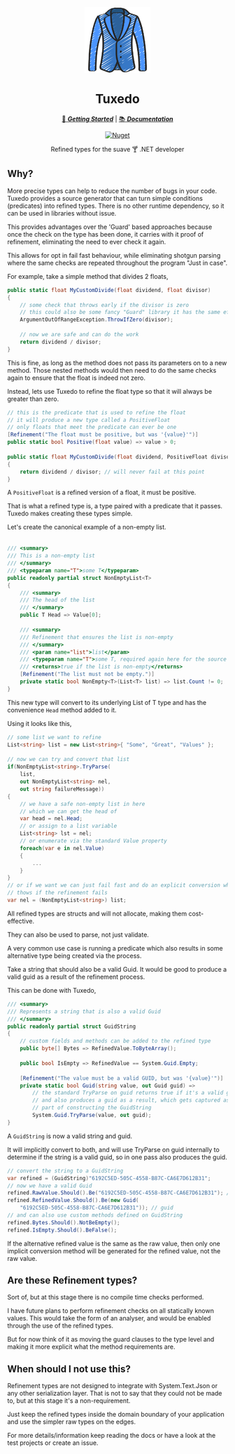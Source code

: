 <!-- markdownlint-disable MD033 MD041 -->
<div align="center">

<img src="jacket-icon.png" alt="Tuxedo" width="150px"/>

# Tuxedo

[:running: **_Getting Started_**](https://bmazzarol.github.io/Tuxedo/articles/getting-started.html)
|
[:books: **_Documentation_**](https://bmazzarol.github.io/Tuxedo)

[![Nuget](https://img.shields.io/nuget/v/tuxedo.sourcegenerator)](https://www.nuget.org/packages/tuxedo.sourcegenerator/)

Refined types for the suave :cocktail: .NET developer

</div>
<!-- markdownlint-enable MD033 MD041 -->

## Why?

More precise types can help to reduce the number of bugs in your code. Tuxedo
provides a source generator that can turn simple conditions (predicates)
into refined types. There is no other runtime dependency, so it can be used in
libraries without issue.

This provides advantages over the 'Guard' based approaches because once the
check on the type has been done, it carries with it proof of refinement,
eliminating the need to ever check it again.

This allows for opt in fail fast behaviour, while eliminating shotgun parsing
where the same checks are repeated throughout the program "Just in case".

For example, take a simple method that divides 2 floats,

```c#
public static float MyCustomDivide(float dividend, float divisor)
{
    // some check that throws early if the divisor is zero
    // this could also be some fancy "Guard" library it has the same effect
    ArgumentOutOfRangeException.ThrowIfZero(divisor);
    
    // now we are safe and can do the work
    return dividend / divisor;    
}
```

This is fine, as long as the method does not pass its parameters on to a new
method. Those nested methods would then need to do the same checks again to
ensure that the float is indeed not zero.

Instead, lets use Tuxedo to refine the float type so that it will
always be greater than zero.

```c#
// this is the predicate that is used to refine the float
// it will produce a new type called a PositiveFloat
// only floats that meet the predicate can ever be one
[Refinement("The float must be positive, but was '{value}'")]
public static bool Positive(float value) => value > 0;

public static float MyCustomDivide(float dividend, PositiveFloat divisor)
{
    return dividend / divisor; // will never fail at this point
}
```

A `PositiveFloat` is a refined version of a float, it must be positive.

That is what a refined type is, a type paired with a predicate that it
passes. Tuxedo makes creating these types simple.

Let's create the canonical example of a non-empty list.

```c#

/// <summary>
/// This is a non-empty list
/// </summary>
/// <typeparam name="T">some T</typeparam>
public readonly partial struct NonEmptyList<T>
{
    /// <summary>
    /// The head of the list
    /// </summary>
    public T Head => Value[0];

    /// <summary>
    /// Refinement that ensures the list is non-empty
    /// </summary>
    /// <param name="list">list</param>
    /// <typeparam name="T">some T, required again here for the source generator</typeparam>
    /// <returns>true if the list is non-empty</returns>
    [Refinement("The list must not be empty.")]
    private static bool NonEmpty<T>(List<T> list) => list.Count != 0;
}
```

This new type will convert to its underlying List of T type and has the
convenience `Head` method added to it.

Using it looks like this,

```c#
// some list we want to refine
List<string> list = new List<string>{ "Some", "Great", "Values" };

// now we can try and convert that list
if(NonEmptyList<string>.TryParse(
    list, 
    out NonEmptyList<string> nel, 
    out string failureMessage))
{
    // we have a safe non-empty list in here
    // which we can get the head of
    var head = nel.Head;
    // or assign to a list variable
    List<string> lst = nel;
    // or enumerate via the standard Value property
    foreach(var e in nel.Value)
    {
        ...
    }
}
// or if we want we can just fail fast and do an explicit conversion which 
// thows if the refinement fails
var nel = (NonEmptyList<string>) list;
```

All refined types are structs and will not allocate, making them cost-effective.

They can also be used to parse, not just validate.

A very common use case is running a predicate which also results in some
alternative type being created via the process.

Take a string that should also be a valid Guid. It would be good to produce
a valid guid as a result of the refinement process.

This can be done with Tuxedo,

```c#
/// <summary>
/// Represents a string that is also a valid Guid
/// </summary>
public readonly partial struct GuidString
{
    // custom fields and methods can be added to the refined type
    public byte[] Bytes => RefinedValue.ToByteArray();

    public bool IsEmpty => RefinedValue == System.Guid.Empty;

    [Refinement("The value must be a valid GUID, but was '{value}'")]
    private static bool Guid(string value, out Guid guid) => 
        // the standard TryParse on guid returns true if it's a valid guid
        // and also produces a guid as a result, which gets captured as 
        // part of constructing the GuidString
        System.Guid.TryParse(value, out guid);
}
```

A `GuidString` is now a valid string and guid.

It will implicitly convert to both, and will use TryParse on guid internally
to determine if the string is a valid guid, so in one pass also produces the
guid.

```c#
// convert the string to a GuidString
var refined = (GuidString)"6192C5ED-505C-4558-B87C-CA6E7D612B31";
// now we have a valid Guid
refined.RawValue.Should().Be("6192C5ED-505C-4558-B87C-CA6E7D612B31"); // string
refined.RefinedValue.Should().Be(new Guid(
    "6192C5ED-505C-4558-B87C-CA6E7D612B31")); // guid
// and can also use custom methods defined on GuidString
refined.Bytes.Should().NotBeEmpty();
refined.IsEmpty.Should().BeFalse();
```

If the alternative refined value is the same as the raw value, then only one
implicit conversion method will be generated for the refined value, not the
raw value.

## Are these Refinement types?

Sort of, but at this stage there is no compile time checks performed.

I have future plans to perform refinement checks on all statically known
values. This would take the form of an analyser, and would be enabled through
the use of the refined types.

But for now think of it as moving the guard clauses to the type level and
making it more explicit what the method requirements are.

## When should I not use this?

Refinement types are not designed to integrate with System.Text.Json or any
other serialization layer. That is not to say that they could not be made
to, but at this stage it's a non-requirement.

Just keep the refined types inside the domain boundary of your application
and use the simpler raw types on the edges.

For more details/information keep reading the docs or have a look at the test
projects or create an issue.
